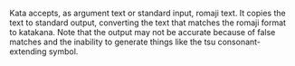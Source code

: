 Kata accepts, as argument text or standard input, romaji
text. It copies the text to standard output, converting
the text that matches the romaji format to katakana.
Note that the output may not be accurate because of
false matches and the inability to generate things like
the tsu consonant-extending symbol.
